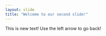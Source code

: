 ```yaml
---
layout: slide
title: "Welcome to our second slide!"
---
```


This is new text!
Use the left arrow to go back!
